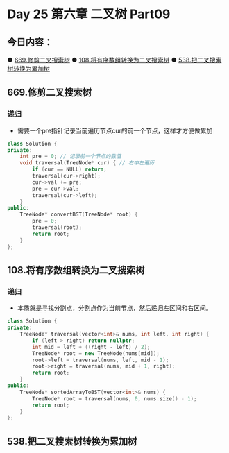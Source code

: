 # Day 25 第六章 二叉树 Part09

## 今日内容：

● [669.修剪二叉搜索树](https://programmercarl.com/0669.%E4%BF%AE%E5%89%AA%E4%BA%8C%E5%8F%89%E6%90%9C%E7%B4%A2%E6%A0%91.html)
● [108.将有序数组转换为二叉搜索树](https://programmercarl.com/0108.%E5%B0%86%E6%9C%89%E5%BA%8F%E6%95%B0%E7%BB%84%E8%BD%AC%E6%8D%A2%E4%B8%BA%E4%BA%8C%E5%8F%89%E6%90%9C%E7%B4%A2%E6%A0%91.html)
● [538.把二叉搜索树转换为累加树](https://programmercarl.com/0538.%E6%8A%8A%E4%BA%8C%E5%8F%89%E6%90%9C%E7%B4%A2%E6%A0%91%E8%BD%AC%E6%8D%A2%E4%B8%BA%E7%B4%AF%E5%8A%A0%E6%A0%91.html)

## 669.修剪二叉搜索树
### 递归
- 需要一个pre指针记录当前遍历节点cur的前一个节点，这样才方便做累加
```cpp
class Solution {
private:
    int pre = 0; // 记录前一个节点的数值
    void traversal(TreeNode* cur) { // 右中左遍历
        if (cur == NULL) return;
        traversal(cur->right);
        cur->val += pre;
        pre = cur->val;
        traversal(cur->left);
    }
public:
    TreeNode* convertBST(TreeNode* root) {
        pre = 0;
        traversal(root);
        return root;
    }
};
```

## 108.将有序数组转换为二叉搜索树
### 递归
- 本质就是寻找分割点，分割点作为当前节点，然后递归左区间和右区间。
```cpp
class Solution {
private:
    TreeNode* traversal(vector<int>& nums, int left, int right) {
        if (left > right) return nullptr;
        int mid = left + ((right - left) / 2);
        TreeNode* root = new TreeNode(nums[mid]);
        root->left = traversal(nums, left, mid - 1);
        root->right = traversal(nums, mid + 1, right);
        return root;
    }
public:
    TreeNode* sortedArrayToBST(vector<int>& nums) {
        TreeNode* root = traversal(nums, 0, nums.size() - 1);
        return root;
    }
};

```


## 538.把二叉搜索树转换为累加树
